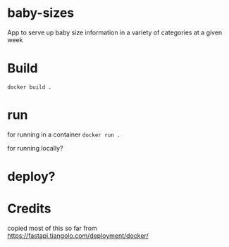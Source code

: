 # baby-sizes
App to serve up baby size information in a variety of categories at a given week 

# Build

`docker build . `

# run 
for running in a container 
`docker run .`

for running locally?


# deploy?

# Credits
copied most of this so far from 
https://fastapi.tiangolo.com/deployment/docker/

